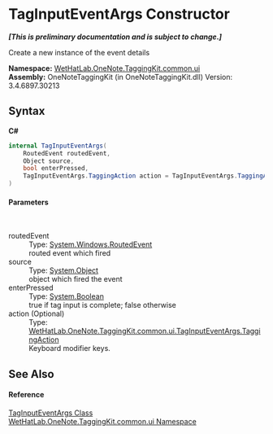 # TagInputEventArgs Constructor 
 _**\[This is preliminary documentation and is subject to change.\]**_

Create a new instance of the event details

**Namespace:**&nbsp;<a href="043a9407-ac38-b3ac-7348-a6090af495ad">WetHatLab.OneNote.TaggingKit.common.ui</a><br />**Assembly:**&nbsp;OneNoteTaggingKit (in OneNoteTaggingKit.dll) Version: 3.4.6897.30213

## Syntax

**C#**<br />
``` C#
internal TagInputEventArgs(
	RoutedEvent routedEvent,
	Object source,
	bool enterPressed,
	TagInputEventArgs.TaggingAction action = TagInputEventArgs.TaggingAction.None
)
```


#### Parameters
&nbsp;<dl><dt>routedEvent</dt><dd>Type: <a href="http://msdn2.microsoft.com/en-us/library/ms589739" target="_blank">System.Windows.RoutedEvent</a><br />routed event which fired</dd><dt>source</dt><dd>Type: <a href="http://msdn2.microsoft.com/en-us/library/e5kfa45b" target="_blank">System.Object</a><br />object which fired the event</dd><dt>enterPressed</dt><dd>Type: <a href="http://msdn2.microsoft.com/en-us/library/a28wyd50" target="_blank">System.Boolean</a><br />true if tag input is complete; false otherwise</dd><dt>action (Optional)</dt><dd>Type: <a href="efce7677-49f9-01b6-8580-66d3e1378ad1">WetHatLab.OneNote.TaggingKit.common.ui.TagInputEventArgs.TaggingAction</a><br />Keyboard modifier keys.</dd></dl>

## See Also


#### Reference
<a href="636c3979-dedc-2fb6-695e-4976b009150e">TagInputEventArgs Class</a><br /><a href="043a9407-ac38-b3ac-7348-a6090af495ad">WetHatLab.OneNote.TaggingKit.common.ui Namespace</a><br />